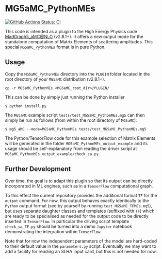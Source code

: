 # MG5aMC_PythonMEs

[![GitHub Actions Status: CI](https://github.com/scailfin/MG5aMC_PythonMEs/workflows/CI/badge.svg?branch=master)](https://github.com/scailfin/MG5aMC_PythonMEs/actions?query=workflow%3ACI+branch%3Amaster)

This code is intended as a plugin to the High Energy Physics code [MadGraph5_aMC@NLO](https://launchpad.net/madgraph5) (v2.8.1+).
It offers a new output mode for the standalone computation of Matrix Elements of scattering amplitudes. This special `MG5aMC_PythonMEs` format is in pure Python.

## Usage

Copy the `MG5aMC_PythonMEs` directory into the `PLUGIN` folder located in the root directory of your `MG5aMC` distribution (v2.8.1+).

```
cp -r MG5aMC_PythonMEs <MG5aMC_root_dir>/PLUGIN/
```

This can be done by simply just running the Python installer

```
$ python install.py
```

The `MG5aMC` example script `tests/test_MG5aMC_PythonMEs.mg5` can then simply be run as follows (from within the root directory of `MG5aMC`):

```
$ mg5_aMC --mode=MG5aMC_PythonMEs tests/test_MG5aMC_PythonMEs.mg5
```

The Python/TensorFlow code for this example selection of Matrix Elements will be generated in the folder `MG5aMC_PythonMEs_output_example` and its usage should be self-explanatory from reading the driver script at `MG5aMC_PythonMEs_output_example/check_sa.py`.

## Further Development

Over time, the goal is to adapt this plugin so that its output can be directly incorporated in ML engines, such as in a `TensorFlow` computational graph.

To this effect the current repository provides the additional format `TF` for the `output` command.
For now, this output behaves exactly identically to the `Python` output format (see by yourself by running `test_MG5aMC_TFMEs.mg5`), but uses separate daughter classes and templates (suffixed with `TF`) which are ready to be specialised as needed for the output code to be directly inserted in `TensorFlow`. In particular the driving script template `check_sa_TF.py` should be turned into a demo `Jupyter` notebook demonstrating the integration within `TensorFlow`.

Note that for now the independent parameters of the model are hard-coded to their default value in the `parameters.py` script. Eventually we may want to add a facility for reading an SLHA input card, but this is not needed for now.
